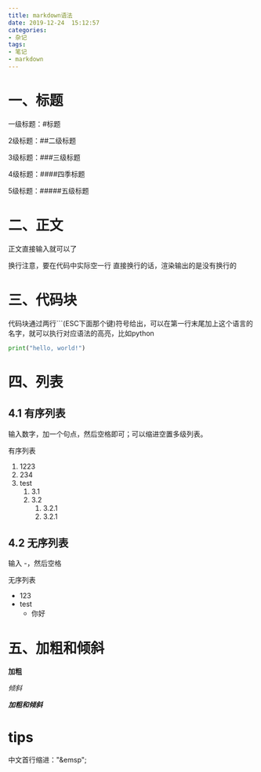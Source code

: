 ```yaml
---
title: markdown语法
date: 2019-12-24  15:12:57
categories: 
- 杂记
tags:
- 笔记
- markdown
---
```

# 一、标题
一级标题：#标题

2级标题：##二级标题

3级标题：###三级标题

4级标题：####四季标题

5级标题：#####五级标题


# 二、正文
正文直接输入就可以了

换行注意，要在代码中实际空一行
直接换行的话，渲染输出的是没有换行的

# 三、代码块
代码块通过两行```(ESC下面那个键)符号给出，可以在第一行末尾加上这个语言的名字，就可以执行对应语法的高亮，比如python


```python
print("hello, world!")
```

# 四、列表
## 4.1 有序列表
输入数字，加一个句点，然后空格即可；可以缩进空置多级列表。

有序列表
1. 1223
2. 234
3. test
   1. 3.1
   2. 3.2
      1. 3.2.1 
      2. 3.2.1 
## 4.2 无序列表
输入 -，然后空格

无序列表
- 123
- test
  - 你好

# 五、加粗和倾斜

**加粗**

*倾斜*

***加粗和倾斜***
# tips
中文首行缩进："&emsp";